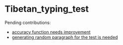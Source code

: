 # Tibetan_typing_test

Pending contributions:

- [accuracy function needs improvement](https://github.com/OpenPecha/tibetan_typing_test/issues/1)
- [generating random paragraph for the test is needed](https://github.com/OpenPecha/tibetan_typing_test/issues/2)
